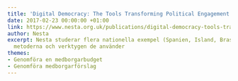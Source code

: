 ```yaml
---
title: 'Digital Democracy: The Tools Transforming Political Engagement'
date: 2017-02-23 00:00:00 +01:00
link: https://www.nesta.org.uk/publications/digital-democracy-tools-transforming-political-engagement
author: Nesta
excerpt: Nesta studerar flera nationella exempel (Spanien, Island, Brasil) och presenterar
  metoderna och verktygen de använder
themes:
- Genomföra en medborgarbudget
- Genomföra medborgarförslag
---
```


